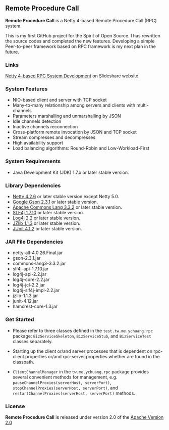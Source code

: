 ## Remote Procedure Call ##

**Remote Procedure Call** is a Netty 4-based Remote Procedure Call (RPC) system.

This is my first GitHub project for the Spirit of Open Source. I has rewritten the source codes and completed the new features. Developing a simple Peer-to-peer framework based on RPC framework is my next plan in the future.


### Links ###

[Netty 4-based RPC System Development](http://www.slideshare.net/AllanHuang/netty-4-based-rpc-system-development) on Slideshare website.

### System Features ###

- NIO-based client and server with TCP socket
- Many-to-many relationship among servers and clients with multi-channels
- Parameters marshalling and unmarshalling by JSON
- Idle channels detection
- Inactive channels reconnection
- Cross-platform remote invocation by JSON and TCP socket
- Stream compresses and decompresses 
- High availability support
- Load balancing algorithms: Round-Robin and Low-Workload-First

### System Requirements ###

- Java Development Kit (JDK) 1.7.x or later stable version.

### Library Dependencies ###

- [Netty 4.2.6](http://netty.io/index.html) or later stable version except Netty 5.0.
- [Google Gson 2.3.1](https://code.google.com/p/google-gson/) or later stable version.
- [Apache Commons Lang 3.3.2](http://commons.apache.org/proper/commons-lang/index.html) or later stable version.
- [SLF4j 1.7.10](http://www.slf4j.org/) or later stable version.
- [Log4j 2.2](http://logging.apache.org/log4j/2.x/) or later stable version.
- [JZlib 1.1.3](http://www.jcraft.com/jzlib/) or later stable version.
- [JUnit 4.1.2](http://junit.org/) or later stable version.

### JAR File Dependencies ###
- netty-all-4.0.26.Final.jar
- gson-2.3.1.jar
- commons-lang3-3.3.2.jar
- slf4j-api-1.7.10.jar
- log4j-api-2.2.jar
- log4j-core-2.2.jar
- log4j-jcl-2.2.jar
- log4j-slf4j-impl-2.2.jar
- jzlib-1.1.3.jar
- junit-4.12.jar
- hamcrest-core-1.3.jar

### Get Started ###
- Please refer to three classes defined in the `test.tw.me.ychuang.rpc` package: `BizServiceSkeleton`, `BizServiceStub`, and `BizServiceTest` classes separately.

- Starting up the client or/and server processes that is dependent on rpc-client.properties or/and rpc-server.properties whether are found in the classpath.   

- `ClientChannelManager` in the `tw.me.ychuang.rpc` package provides several convenient methods for management, e.g. `pauseChannelProxies(serverHost, serverPort)`, `stopChannelProxies(serverHost, serverPort)`, and `restartChannelProxies(serverHost, serverPort)` methods.

### License ###

**Remote Procedure Call** is released under version 2.0 of the [Apache Version 2.0](http://www.apache.org/licenses/LICENSE-2.0)

